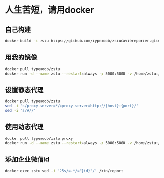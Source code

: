 # 人生苦短，请用docker

## 自己构建

```bash
docker build -t zstu https://github.com/typenoob/zstuCOV19reporter.git#docker

```

## 用我的镜像

```bash
docker pull typenoob/zstu
docker run -d --name zstu --restart=always -p 5000:5000 -v /home/zstu:/srv/zstu typenoob/zstu

```

## 设置静态代理

```bash
docker pull typenoob/zstu
sed -i 's/proxy-server=*/=proxy-server=http://{host}:{port}/'
sed -i 's/#//'

```

## 使用动态代理

```bash
docker pull typenoob/zstu:proxy
docker run -d --name zstu --restart=always -p 5000:5000 -v /home/zstu:/srv/zstu typenoob/zstu:proxy

```



## 添加企业微信id

```bash
docker exec zstu sed -i '25s/=.*/="{id}"/' /bin/report

```


